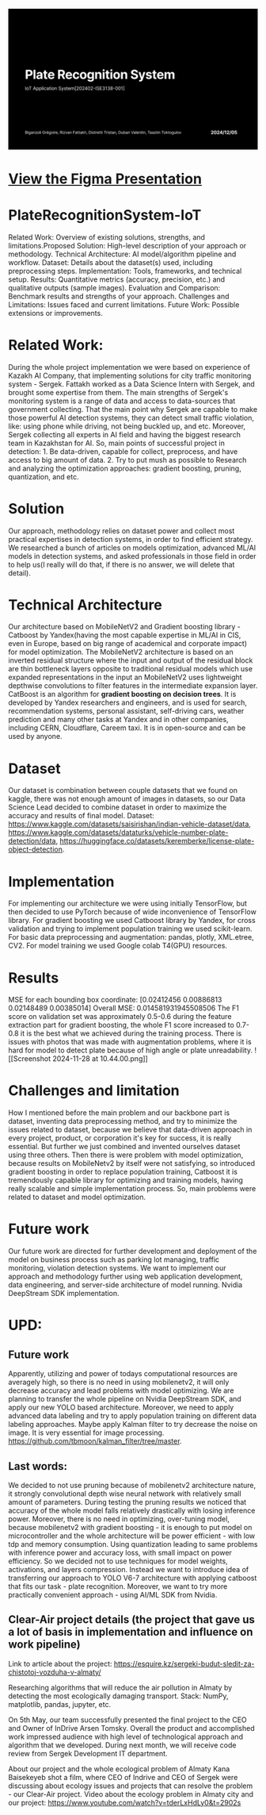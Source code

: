 ![Figma Presentation Preview](preview-image-url.png)
# [View the Figma Presentation](https://www.figma.com/slides/isMGHzAQKJRi6pEmfdWJ7k/IoT-Presentation?node-id=72-41&t=1agCovRzLNVKUNdG-1)

# PlateRecognitionSystem-IoT
Related Work: Overview of existing solutions, strengths, and limitations.Proposed Solution: High-level description of your approach or methodology.
Technical Architecture: AI model/algorithm pipeline and workflow.
Dataset: Details about the dataset(s) used, including preprocessing steps.
Implementation: Tools, frameworks, and technical setup.
Results: Quantitative metrics (accuracy, precision, etc.) and qualitative outputs (sample images).
Evaluation and Comparison: Benchmark results and strengths of your approach.
Challenges and Limitations: Issues faced and current limitations.
Future Work: Possible extensions or improvements.

# Related Work: 
During the whole project implementation we were based on experience of Kazakh AI Company, that implementing solutions for city traffic monitoring system - Sergek. Fattakh worked as a Data Science Intern with Sergek, and brought some expertise from them. The main strengths of Sergek's monitoring system is a range of data and access to data-sources that government collecting. That the main point why Sergek are capable to make those powerful AI detection systems, they can detect small traffic violation, like: using phone while driving, not being buckled up, and etc. Moreover, Sergek collecting all experts in AI field and having the biggest research team in Kazakhstan for AI. So, main points of successful project in detection: 1. Be data-driven, capable for collect, preprocess, and have access to big amount of data. 2. Try to put mush as possible to Research and analyzing the optimization approaches: gradient boosting, pruning, quantization, and etc. 

# Solution
Our approach, methodology relies on dataset power and collect most practical expertises in detection systems, in order to find efficient strategy. We researched a bunch of articles on models optimization, advanced ML/AI models in detection systems, and asked professionals in those field in order to help us(I really will do that, if there is no answer, we will delete that detail). 

# Technical Architecture 
Our architecture based on MobileNetV2 and Gradient boosting library - Catboost by Yandex(having the most capable expertise in ML/AI in CIS, even in Europe, based on big range of academical and corporate impact) for model optimization. The MobileNetV2 architecture is based on an inverted residual structure where the input and output of the residual block are thin bottleneck layers opposite to traditional residual models which use expanded representations in the input an MobileNetV2 uses lightweight depthwise convolutions to filter features in the intermediate expansion layer. CatBoost is an algorithm for **gradient boosting on decision trees**. It is developed by Yandex researchers and engineers, and is used for search, recommendation systems, personal assistant, self-driving cars, weather prediction and many other tasks at Yandex and in other companies, including CERN, Cloudflare, Careem taxi. It is in open-source and can be used by anyone. 

# Dataset
Our dataset is combination between couple datasets that we found on kaggle, there was not enough amount of images in datasets, so our Data Science Lead decided to combine dataset in order to maximize the accuracy and results of final model. Dataset: https://www.kaggle.com/datasets/saisirishan/indian-vehicle-dataset/data, https://www.kaggle.com/datasets/dataturks/vehicle-number-plate-detection/data, https://huggingface.co/datasets/keremberke/license-plate-object-detection. 

# Implementation 
For implementing our architecture we were using initially TensorFlow, but then decided to use PyTorch because of wide inconvenience of TensorFlow library. For gradient boosting we used Catboost library by Yandex, for cross validation and trying to implement population training we used scikit-learn. For basic data preprocessing and augmentation: pandas, plotly, XML.etree, CV2. For model training we used Google colab T4(GPU) resources. 

# Results
MSE for each bounding box coordinate: [0.02412456 0.00886813 0.02148489 0.00385014] Overall MSE: 0.014581931945508506
The F1 score on validation set was approximately 0.5-0.6 during the feature extraction part for gradient boosting, the whole F1 score increased to 0.7-0.8 it is the best what we achieved during the training process. 
There is issues with photos that was made with augmentation problems, where it is hard for model to detect plate because of high angle or plate unreadability. 
![[Screenshot 2024-11-28 at 10.44.00.png]]

# Challenges and limitation 
How I mentioned before the main problem and our backbone part is dataset, inventing data preprocessing method, and try to minimize the issues related to dataset, because we believe that data-driven approach in every project, product, or corporation it's key for success, it is really essential. But further we just combined and invented ourselves dataset using three others. Then there is were problem with model optimization, because results on MobileNetv2 by itself were not satisfying, so introduced gradient boosting in order to replace population training, Catboost it is tremendously capable library for optimizing and training models, having really scalable and simple implementation process. So, main problems were related to dataset and model optimization. 

# Future work
Our future work are directed for further development and deployment of the model on business process such as parking lot managing, traffic monitoring, violation detection systems. We want to implement our approach and methodology further using web application development, data engineering, and server-side architecture of model running. Nvidia DeepStream SDK implementation.


# UPD:
## Future work
Apparently, utilizing and power of todays computational resources are averagely high, so there is no need in using mobilenetv2, it will only decrease accuracy and lead problems with model optimizing. We are planning to transfer the whole pipeline on Nvidia DeepStream SDK, and apply our new YOLO based architecture. Moreover, we need to apply advanced data labeling and try to apply population training on different data labeling approaches. Maybe apply Kalman filter to try decrease the noise on image. It is very essential for image processing. https://github.com/tbmoon/kalman_filter/tree/master. 

## Last words:
We decided to not use pruning because of mobilenetv2 architecture nature, it strongly convolutional depth wise neural network with relatively small amount of parameters. During testing the pruning results we noticed that accuracy of the whole model falls relatively drastically with losing inference power. Moreover, there is no need in optimizing, over-tuning model, because mobilenetv2 with gradient boosting - it is enough to put model on microcontroller and the whole architecture will be power efficient - with low tdp and memory consumption. Using quantization leading to same problems with inference power and accuracy loss, with small impact on power efficiency. So we decided not to use techniques for model weights, activations, and layers compression. Instead we want to introduce idea of transferring our approach to YOLO V6-7 architecture with applying catboost that fits our task - plate recognition. Moreover, we want to try more practically convenient approach - using AI/ML SDK from Nvidia. 

## Clear-Air project details (the project that gave us a lot of basis in implementation and influence on work pipeline)

Link to article about the project: https://esquire.kz/sergeki-budut-sledit-za-chistotoj-vozduha-v-almaty/

Researching algorithms that will reduce the air pollution in Almaty by detecting the most ecologically damaging transport. Stack: NumPy, matplotlib, pandas, jupyter, etc.

On 5th May, our team successfully presented the final project to the CEO and Owner of InDrive Arsen Tomsky. Overall the product and accomplished work impressed audience with high level of technological approach and algorithm that we developed. During next month, we will receive code review from Sergek Development IT department.

About our project and the whole ecological problem of Almaty Kana Baisekeyeb shot a film, where CEO of Indrive and CEO of Sergek were discussing about ecology issues and projects that can resolve the problem - our Clear-Air project. 
Video about the ecology problem in Almaty city and our project: https://www.youtube.com/watch?v=tderLxHdLy0&t=2902s
